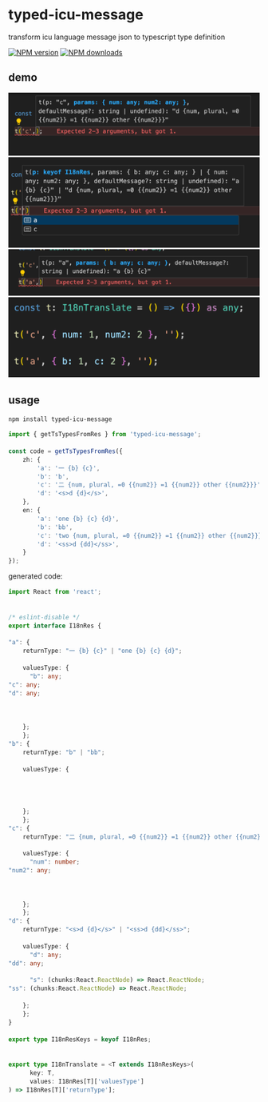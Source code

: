 # typed-icu-message

transform icu language message json to typescript type definition

[![NPM version](https://badge.fury.io/js/typed-icu-message.png)](http://badge.fury.io/js/typed-icu-message)
[![NPM downloads](http://img.shields.io/npm/dm/typed-icu-message.svg)](https://npmjs.org/package/typed-icu-message)

## demo
![1](./demo/1.png)
![2](./demo/2.png)
![3](./demo/3.png)
![4](./demo/4.png)

## usage

```shell
npm install typed-icu-message
```

```typescript
import { getTsTypesFromRes } from 'typed-icu-message';

const code = getTsTypesFromRes({
    zh: {
        'a': '一 {b} {c}',
        'b': 'b',
        'c': '二 {num, plural, =0 {{num2}} =1 {{num2}} other {{num2}}}',
        'd': '<s>d {d}</s>',
    },
    en: {
        'a': 'one {b} {c} {d}',
        'b': 'bb',
        'c': 'two {num, plural, =0 {{num2}} =1 {{num2}} other {{num2}}}',
        'd': '<ss>d {dd}</ss>',
    }
});
```

generated code:
```typescript
import React from 'react';
    

/* eslint-disable */
export interface I18nRes {

"a": { 
    returnType: "一 {b} {c}" | "one {b} {c} {d}";
     
    valuesType: {
      "b": any;
"c": any;
"d": any;

      

    };
    };
"b": { 
    returnType: "b" | "bb";
     
    valuesType: {
      

      

    };
    };
"c": { 
    returnType: "二 {num, plural, =0 {{num2}} =1 {{num2}} other {{num2}}}" | "two {num, plural, =0 {{num2}} =1 {{num2}} other {{num2}}}";
     
    valuesType: {
      "num": number;
"num2": any;

      

    };
    };
"d": { 
    returnType: "<s>d {d}</s>" | "<ss>d {dd}</ss>";
     
    valuesType: {
      "d": any;
"dd": any;

      "s": (chunks:React.ReactNode) => React.ReactNode;
"ss": (chunks:React.ReactNode) => React.ReactNode;

    };
    };
}

export type I18nResKeys = keyof I18nRes;


export type I18nTranslate = <T extends I18nResKeys>(
      key: T,
      values: I18nRes[T]['valuesType']
) => I18nRes[T]['returnType'];

```
